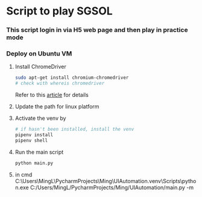 # Script to play SGSOL
### This script login in via H5 web page and then play in practice mode

### Deploy on Ubuntu VM
1. Install ChromeDriver

    ```bash
    sudo apt-get install chromium-chromedriver
    # check with whereis chromedriver
    ```
    Refer to this [article](https://askubuntu.com/questions/1204571/how-to-install-chromium-without-snap) for details 

2. Update the path for linux platform
3. Activate the venv by
    ```bash
    # if hasn't been installed, install the venv
    pipenv install
    pipenv shell
    ```
4. Run the main script
    ```bash
    python main.py
    ```
5. in cmd
C:\Users\MingL\PycharmProjects\Ming\UIAutomation\.venv\Scripts\python.exe C:/Users/MingL/PycharmProjects/Ming/UIAutomation/main.py -m